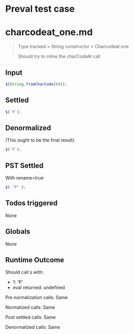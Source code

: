 # Preval test case

# charcodeat_one.md

> Type tracked > String constructor > Charcodeat one
>
> Should try to inline the charCodeAt call

## Input

`````js filename=intro
$(String.fromCharCode(80));
`````


## Settled


`````js filename=intro
$(`P`);
`````


## Denormalized
(This ought to be the final result)

`````js filename=intro
$(`P`);
`````


## PST Settled
With rename=true

`````js filename=intro
$( "P" );
`````


## Todos triggered


None


## Globals


None


## Runtime Outcome


Should call `$` with:
 - 1: 'P'
 - eval returned: undefined

Pre normalization calls: Same

Normalized calls: Same

Post settled calls: Same

Denormalized calls: Same
